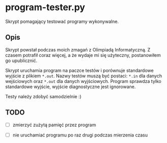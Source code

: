 # program-tester.py
Skrypt pomagający testować programy wykonywalne.

## Opis
Skrypt powstał podczas moich zmagań z Olimpiadą Informatyczną. Z czasem potrafił coraz więcej, a że wydaje mi się użyteczny, postanowiłem go upublicznić.

Skrypt uruchamia program na paczce testów i porównuje standardowe wyjście z plikiem `*.out`. Nazwy testów muszą być postaci: `*.in` dla danych wejściowych oraz `*.out` dla danych wyjściowych. Program sprawdza tylko standardowe wyjście, wyjście diagnostyczne jest ignorowane.

Testy należy zdobyć samodzielnie :)

## TODO
- [ ] zmierzyć zużytą pamięć przez program
- [ ] nie uruchamiać programu po raz drugi podczas mierzenia czasu

